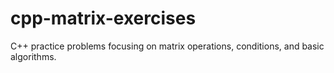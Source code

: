 # cpp-matrix-exercises
C++ practice problems focusing on matrix operations, conditions, and basic algorithms.
